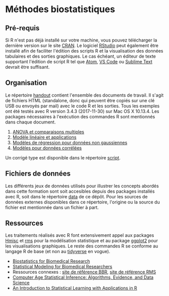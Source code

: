# Méthodes biostatistiques

## Pré-requis

Si R n'est pas déjà installé sur votre machine, vous pouvez télécharger la dernière version sur le site [CRAN](http://cran.r-project.org). Le logiciel [RStudio](http://www.rstudio.com) peut également être installé afin de faciliter l'édition des scripts R et la visualisation des données tabulaires et des sorties graphiques. Le cas échéant, un éditeur de texte supportant l'édition de script R tel que [Atom](https://atom.io), [VS Code](https://code.visualstudio.com) ou [Sublime Text](https://www.sublimetext.com) devrait être suffisant.

## Organisation

Le répertoire [handout](https://github.com/even4void/rstats-biostats/tree/master/handout) contient l'ensemble des documents de travail. Il s'agit de fichiers HTML (standalone, donc qui peuvent être copiés sur une clé USB ou envoyés par mail) avec le code R et les sorties. Tous les exemples ont été testés avec R version 3.4.3 (2017-11-30) sur Mac OS X 10.13.4. Les packages nécessaires à l'exécution des commandes R sont mentionnés dans chaque document.

1. [ANOVA et comparaisons multiples](https://github.com/even4void/rstats-biostats/blob/master/handout/practical01.html)
2. [Modèle linéaire et applications](https://github.com/even4void/rstats-biostats/blob/master/handout/practical02.html)
3. [Modèles de régression pour données non gaussiennes](https://github.com/even4void/rstats-biostats/blob/master/handout/practical03.html)
4. [Modèles pour données corrélées](https://github.com/even4void/rstats-biostats/blob/master/handout/practical04.html)

Un corrigé type est disponible dans le répertoire [script](https://github.com/even4void/rstats-biostats/tree/master/scripts).

## Fichiers de données

Les différents jeux de données utilisés pour illustrer les concepts abordés dans cette formation sont soit accesibles depuis des packages installés avec R, soit dans le répertoire [data](https://github.com/even4void/rstats-biostats/tree/master/data) de ce dépôt. Pour les sources de données externes disponibles dans ce répertoire, l'origine ou la source du fichier est mentionnée dans un fichier à part.

## Ressources

Les traitements réalisés avec R font extensivement appel aux packages [Hmisc](https://cran.r-project.org/web/packages/Hmisc/index.html) et [rms](https://cran.r-project.org/web/packages/rms/index.html) pour la modélisation statistique et au package [ggplot2](http://ggplot2.tidyverse.org) pour les visualisations graphiques. Le reste des commandes R se conforme au langage R de base (et non au [tidyverse](https://www.tidyverse.org) en vogue).

- [Biostatistics for Biomedical Research](http://fharrell.com/doc/bbr.pdf)
- [Statistical Modeling for Biomedical Researchers](http://biostat.mc.vanderbilt.edu/dupontwd/wddtext/)
- Ressources connexes : [site de référence BBR](http://biostat.mc.vanderbilt.edu/wiki/Main/ClinStat), [site de référence RMS](http://biostat.mc.vanderbilt.edu/wiki/Main/RmS)
- [Computer Age Statistical Inference: Algorithms, Evidence, and Data Science](https://web.stanford.edu/~hastie/CASI/)
- [An Introduction to Statistical Learning with Applications in R](http://www-bcf.usc.edu/~gareth/ISL/)
